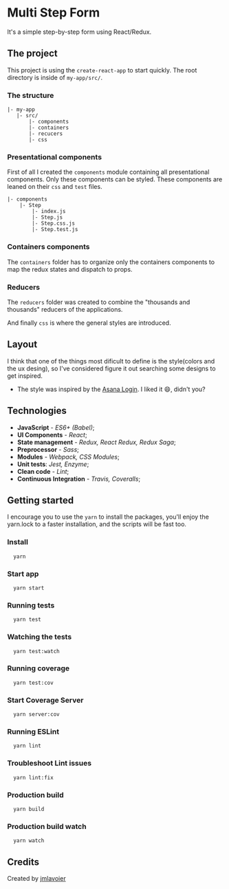 # Multi Step Form
It's a simple step-by-step form using React/Redux.

## The project
This project is using the `create-react-app` to start quickly. The root directory is inside of `my-app/src/`.

### The structure

 ```
|- my-app 
    |- src/
        |- components
        |- containers
        |- recucers
        |- css
```

### Presentational components

First of all I created the `components` module containing all presentational components. Only these components can be styled. These components are leaned on their `css` and `test` files.
  
```
|- components
    |- Step
        |- index.js
        |- Step.js
        |- Step.css.js
        |- Step.test.js
```

### Containers components
The `containers` folder has to organize only the containers components to map the redux states and dispatch to props.

### Reducers
The `reducers` folder was created to combine the "thousands and thousands" reducers of the applications. 

And finally `css` is where the general styles are introduced.

## Layout 
I think that one of the things most dificult to define is the style(colors and the ux desing), so I've considered figure it out searching some designs to get inspired.

- The style was inspired by the [Asana Login](https://app.asana.com/-/login). I liked it :smile:, didn't you?

## Technologies

- **JavaScript** - *ES6+ (Babel)*; 
- **UI Components** - *React*; 
- **State management** - *Redux, React Redux, Redux Saga*;
- **Preprocessor** - *Sass*;
- **Modules** - *Webpack, CSS Modules*;
- **Unit tests**: *Jest, Enzyme*;
- **Clean code** - *Lint*;
- **Continuous Integration** - *Travis, Coveralls*;

## Getting started
I encourage you to use the `yarn` to install the packages, you'll enjoy the yarn.lock to a faster installation, and the scripts will be fast too.

### Install
```
  yarn
```

### Start app
```
  yarn start
```

### Running tests
```
  yarn test
```

### Watching the tests
```
  yarn test:watch
```

### Running coverage
```
  yarn test:cov
```

### Start Coverage Server
```
  yarn server:cov
```

### Running ESLint
```
  yarn lint
```

### Troubleshoot Lint issues
```
  yarn lint:fix
```

###  Production build
```
  yarn build
```

### Production build watch
```
  yarn watch
```

## Credits
Created by [jmlavoier](https://github.com/jmlavoier)
